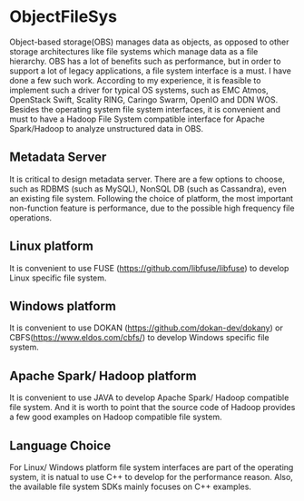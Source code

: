 # ObjectFileSys
Object-based storage(OBS) manages data as objects, as opposed to other storage architectures like file systems which manage data as a file hierarchy. OBS has a lot of benefits such as performance, but in order to support a lot of legacy applications, a file system interface is a must. I have done a few such work. According to my experience, it is feasible to implement such a driver for typical OS systems, such as EMC Atmos, OpenStack Swift, Scality RING, Caringo Swarm, OpenIO and DDN WOS. 
Besides the operating system file system interfaces, it is convenient and must to have a Hadoop File System compatible interface for Apache Spark/Hadoop to analyze unstructured data in OBS.

## Metadata Server
It is critical to design metadata server. There are a few options to choose, such as RDBMS (such as MySQL), NonSQL DB (such as Cassandra), even an existing file system.
Following the choice of platform, the most important non-function feature is performance, due to the possible high frequency file operations.

## Linux platform
It is convenient to use FUSE (https://github.com/libfuse/libfuse) to develop Linux specific file system.

## Windows platform
It is convenient to use DOKAN (https://github.com/dokan-dev/dokany) or CBFS(https://www.eldos.com/cbfs/) to develop Windows specific file system.

## Apache Spark/ Hadoop platform
It is convenient to use JAVA to develop Apache Spark/ Hadoop compatible file system. And it is worth to point that the source code of Hadoop provides a few good examples on Hadoop compatible file system.

## Language Choice
For Linux/ Windows platform file system interfaces are part of the operating system, it is natual to use C++ to develop for the performance reason. Also, the available file system SDKs mainly focuses on C++ examples.
